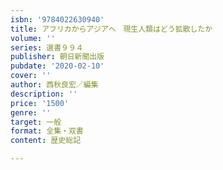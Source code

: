 ```yaml
---
isbn: '9784022630940'
title: アフリカからアジアへ　現生人類はどう拡散したか
volume: ''
series: 選書９９４
publisher: 朝日新聞出版
pubdate: '2020-02-10'
cover: ''
author: 西秋良宏／編集
description: ''
price: '1500'
genre: ''
target: 一般
format: 全集・双書
content: 歴史総記

---
```

